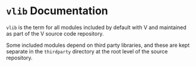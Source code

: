 # `vlib` Documentation

`vlib` is the term for all modules included by default with V and
maintained as part of the V source code repository.

Some included modules depend on third party libraries, and these are kept
separate in the `thirdparty` directory at the root level of the source
repository.
